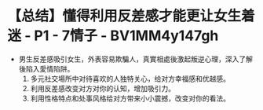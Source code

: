 # 【总结】懂得利用反差感才能更让女生着迷 - P1 - 7情子 - BV1MM4y147gh

-   男生反差感吸引女生，外表容易欺騙人，真實相處後激起叛逆心理，深入了解後陷入愛情陷阱。
    1.  多元社交場所中对待喜欢的人独特关心，给对方幸福感和优越感。
    2.  利用反差感改变对方对你的认知，增加吸引力。
    3.  利用性格特点和处事风格给对方带来小小震撼，改变对你的看法。